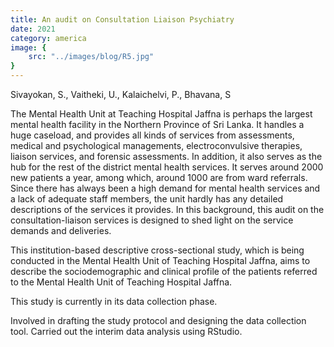 ```yaml
---
title: An audit on Consultation Liaison Psychiatry
date: 2021
category: america
image: {
	src: "../images/blog/R5.jpg"
}
---
```


Sivayokan, S., Vaitheki, U., Kalaichelvi, P., Bhavana, S

The Mental Health Unit at Teaching Hospital Jaffna is perhaps the largest mental health facility in the Northern Province of Sri Lanka. It handles a huge caseload, and provides all kinds of services from assessments, medical and psychological managements, electroconvulsive therapies, liaison services, and forensic assessments. In addition, it also serves as the hub for the rest of the district mental health services. It serves around 2000 new patients a year, among which, around 1000 are from ward referrals. Since there has always been a high demand for mental health services and a lack of adequate staff members, the unit hardly has any detailed descriptions of the services it provides. In this background, this audit on the consultation-liaison services is designed to shed light on the service demands and deliveries.

This institution-based descriptive cross-sectional study, which is being conducted in the Mental Health Unit of Teaching Hospital Jaffna, aims to describe the sociodemographic and clinical profile of the patients referred to the Mental Health Unit of Teaching Hospital Jaffna.

This study is currently in its data collection phase.

Involved in drafting the study protocol and designing the data collection tool. Carried out the interim data analysis using RStudio.
